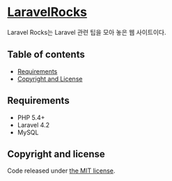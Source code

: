 # [LaravelRocks](http://www.laravelrocks.com)

Laravel Rocks는 Laravel 관련 팁을 모아 놓은 웹 사이트이다.

## Table of contents

 - [Requirements](#requirements)
 - [Copyright and License](#copyright-and-license)

## Requirements

- PHP 5.4+
- Laravel 4.2
- MySQL

## Copyright and license

Code released under [the MIT license](LICENSE).
